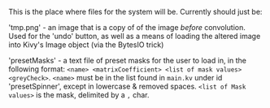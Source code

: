 This is the place where files for the system will be. Currently should just be:

'tmp.png' - an image that is a copy of of the image _before_ convolution. Used for the 'undo' button, as well as a means of loading the altered image into Kivy's Image object (via the BytesIO trick)

'presetMasks' - a text file of preset masks for the user to load in, in the following format: `<name> <matrixCoefficient> <list of mask values> <greyCheck>`. `<name>` must be in the list found in `main.kv` under id 'presetSpinner', except in lowercase & removed spaces. `<list of Mask values>` is the mask, delimited by a `,` char.

